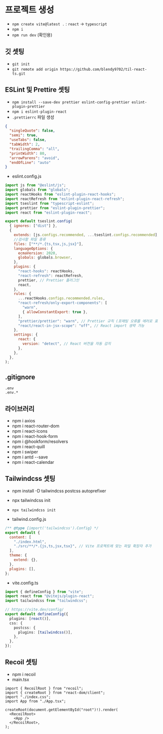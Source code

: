 # 프로젝트 생성

- `npm create vite@latest .`
  : `react` → `typescript`
- `npm i`
- `npm run dev` (확인용)

## 깃 셋팅

- `git init`
- `git remote add origin https://github.com/blendy9702/til-react-ts.git`

## ESLint 및 Prettire 셋팅

- `npm install --save-dev prettier eslint-config-prettier eslint-plugin-prettier`
- `npm i eslint-plugin-react`
- `.prettierrc` 파일 생성

```json
{
  "singleQuote": false,
  "semi": true,
  "useTabs": false,
  "tabWidth": 2,
  "trailingComma": "all",
  "printWidth": 80,
  "arrowParens": "avoid",
  "endOfLine": "auto"
}
```

- eslint.config.js

```js
import js from "@eslint/js";
import globals from "globals";
import reactHooks from "eslint-plugin-react-hooks";
import reactRefresh from "eslint-plugin-react-refresh";
import tseslint from "typescript-eslint";
import prettier from "eslint-plugin-prettier";
import react from "eslint-plugin-react";

export default tseslint.config(
  { ignores: ["dist"] },
  {
    extends: [js.configs.recommended, ...tseslint.configs.recommended],
    //검사할 파일 종류
    files: ["**/*.{ts,tsx,js,jsx}"],
    languageOptions: {
      ecmaVersion: 2020,
      globals: globals.browser,
    },
    plugins: {
      "react-hooks": reactHooks,
      "react-refresh": reactRefresh,
      prettier, // Prettier 플러그인
      react,
    },
    rules: {
      ...reactHooks.configs.recommended.rules,
      "react-refresh/only-export-components": [
        "warn",
        { allowConstantExport: true },
      ],
      "prettier/prettier": "warn", // Prettier 규칙 (포매팅 오류를 에러로 표시)
      "react/react-in-jsx-scope": "off", // React import 생략 가능
    },
    settings: {
      react: {
        version: "detect", // React 버전을 자동 감지
      },
    },
  },
);
```

## .gitignore

```
.env
.env.*
```

## 라이브러리

- npm i axios
- npm i react-router-dom
- npm i react-icons
- npm i react-hook-form
- npm i @hookform/resolvers
- npm i react-quill
- npm i swiper
- npm i antd --save
- npm i react-calendar

## Tailwindcss 셋팅

- npm install -D tailwindcss postcss autoprefixer
- npx tailwindcss init

- `npx tailwindcss init`
- tailwind.config.js

```js
/** @type {import('tailwindcss').Config} */
export default {
  content: [
    "./index.html",
    "./src/**/*.{js,ts,jsx,tsx}", // Vite 프로젝트에 맞는 파일 확장자 추가
  ],
  theme: {
    extend: {},
  },
  plugins: [],
};
```

- vite.config.ts

```ts
import { defineConfig } from "vite";
import react from "@vitejs/plugin-react";
import tailwindcss from "tailwindcss";

// https://vite.dev/config/
export default defineConfig({
  plugins: [react()],
  css: {
    postcss: {
      plugins: [tailwindcss()],
    },
  },
});
```

## Recoil 셋팅

- npm i recoil
- main.tsx

```tsx
import { RecoilRoot } from "recoil";
import { createRoot } from "react-dom/client";
import "./index.css";
import App from "./App.tsx";

createRoot(document.getElementById("root")!).render(
  <RecoilRoot>
    <App />
  </RecoilRoot>,
);
```
